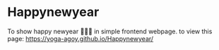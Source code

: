 # Happynewyear

To show happy newyear 🤩🎆🎇 in simple frontend webpage.
to view this page: https://yoga-agoy.github.io/Happynewyear/

